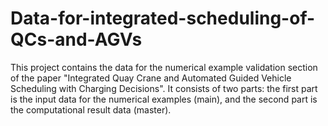 # Data-for-integrated-scheduling-of-QCs-and-AGVs
This project contains the data for the numerical example validation section of the paper "Integrated Quay Crane and Automated Guided Vehicle Scheduling with Charging Decisions". It consists of two parts: the first part is the input data for the numerical examples (main), and the second part is the computational result data (master).
